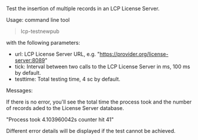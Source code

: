 Test the insertion of multiple records in an LCP License Server.

Usage: command line tool

> lcp-testnewpub

with the following parameters:

- url: LCP License Server URL, e.g. "https://provider.org/license-server:8089"
- tick: Interval between two calls to the LCP License Server in ms, 100 ms by default.
- testtime: Total testing time, 4 sc by default.

Messages: 

If there is no error, you'll see the total time the process took and the number of records aded to the License Server database. 

"Process took 4.103960042s counter hit 41"

Different error details will be displayed if the test cannot be achieved.


